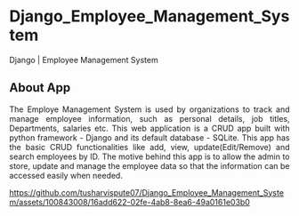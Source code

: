 # Django_Employee_Management_System
Django | Employee Management System 

## About App
<p align="justify"> The Employe Management System is used by organizations to track and manage employee information, such as personal details, job titles, Departments, salaries etc. This web application is a CRUD app built with python framework - Django and its default database - SQLite. This app has the basic CRUD functionalities like add, view, update(Edit/Remove) and search employees by ID. The motive behind this app is to allow the admin to store, update and manage the employee data so that the information can be accessed easily when needed.</p>


https://github.com/tusharvispute07/Django_Employee_Management_System/assets/100843008/16add622-02fe-4ab8-8ea6-49a0161e03b0

